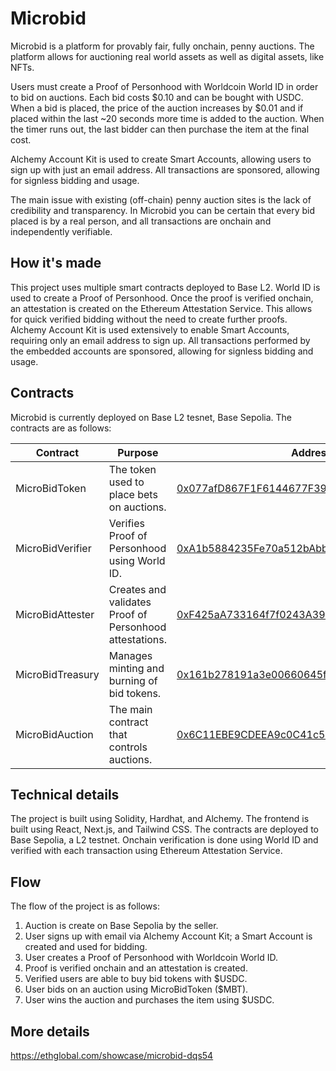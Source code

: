 # Microbid

Microbid is a platform for provably fair, fully onchain, penny auctions. The platform allows for auctioning real world assets as well as digital assets, like NFTs.

Users must create a Proof of Personhood with Worldcoin World ID in order to bid on auctions. Each bid costs $0.10 and can be bought with USDC. When a bid is placed, the price of the auction increases by $0.01 and if placed within the last ~20 seconds more time is added to the auction. When the timer runs out, the last bidder can then purchase the item at the final cost.

Alchemy Account Kit is used to create Smart Accounts, allowing users to sign up with just an email address. All transactions are sponsored, allowing for signless bidding and usage.

The main issue with existing (off-chain) penny auction sites is the lack of credibility and transparency. In Microbid you can be certain that every bid placed is by a real person, and all transactions are onchain and independently verifiable.

## How it's made

This project uses multiple smart contracts deployed to Base L2. World ID is used to create a Proof of Personhood. Once the proof is verified onchain, an attestation is created on the Ethereum Attestation Service. This allows for quick verified bidding without the need to create further proofs. Alchemy Account Kit is used extensively to enable Smart Accounts, requiring only an email address to sign up. All transactions performed by the embedded accounts are sponsored, allowing for signless bidding and usage.

## Contracts

Microbid is currently deployed on Base L2 tesnet, Base Sepolia. The contracts are as follows:

| Contract         | Purpose                                                 | Address                                                                                                                       |
|------------------|---------------------------------------------------------|-------------------------------------------------------------------------------------------------------------------------------|
| MicroBidToken    | The token used to place bets on auctions.               | [0x077afD867F1F6144677F39416797D64d743db31D](https://sepolia.basescan.org/address/0x6c11ebe9cdeea9c0c41c51e144a9c47e1ecf66da) |
| MicroBidVerifier | Verifies Proof of Personhood using World ID.            | [0xA1b5884235Fe70a512bAbbf94BAaa39aC10CCC1f](https://sepolia.basescan.org/address/0xA1b5884235Fe70a512bAbbf94BAaa39aC10CCC1f) |
| MicroBidAttester | Creates and validates Proof of Personhood attestations. | [0xF425aA733164f7f0243A394aa58aa03E4229ABFb](https://sepolia.basescan.org/address/0xF425aA733164f7f0243A394aa58aa03E4229ABFb) |
| MicroBidTreasury | Manages minting and burning of bid tokens.              | [0x161b278191a3e00660645fb3dFa7066c900092Ed](https://sepolia.basescan.org/address/0x161b278191a3e00660645fb3dFa7066c900092Ed) |
| MicroBidAuction  | The main contract that controls auctions.               | [0x6C11EBE9CDEEA9c0C41c51e144a9C47e1eCF66Da](https://sepolia.basescan.org/address/0x6C11EBE9CDEEA9c0C41c51e144a9C47e1eCF66Da) |

## Technical details

The project is built using Solidity, Hardhat, and Alchemy. The frontend is built using React, Next.js, and Tailwind CSS. The contracts are deployed to Base Sepolia, a L2 testnet. Onchain verification is done using World ID and verified with each transaction using Ethereum Attestation Service.

## Flow

The flow of the project is as follows:

1. Auction is create on Base Sepolia by the seller.
2. User signs up with email via Alchemy Account Kit; a Smart Account is created and used for bidding.
3. User creates a Proof of Personhood with Worldcoin World ID.
4. Proof is verified onchain and an attestation is created.
5. Verified users are able to buy bid tokens with $USDC.
6. User bids on an auction using MicroBidToken ($MBT).
7. User wins the auction and purchases the item using $USDC.

## More details

https://ethglobal.com/showcase/microbid-dqs54